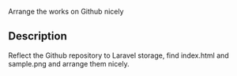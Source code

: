 Arrange the works on Github nicely

## Description

Reflect the Github repository to Laravel storage, find index.html and sample.png and arrange them nicely.
